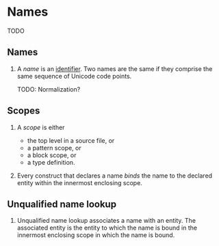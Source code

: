 # Names

<!--
Part of the Carbon Language project, under the Apache License v2.0 with LLVM
Exceptions. See /LICENSE for license information.
SPDX-License-Identifier: Apache-2.0 WITH LLVM-exception
-->

TODO

## Names

1. A _name_ is an [identifier](lex.md). Two names are the same if they comprise
   the same sequence of Unicode code points.

    TODO: Normalization?

## Scopes

1. A _scope_ is either

    - the top level in a source file, or
    - a pattern scope, or
    - a block scope, or
    - a type definition.

1. Every construct that declares a name _binds_ the name to the declared entity
   within the innermost enclosing scope.

## Unqualified name lookup

1. Unqualified name lookup associates a name with an entity. The associated
   entity is the entity to which the name is bound in the innermost enclosing
   scope in which the name is bound.
